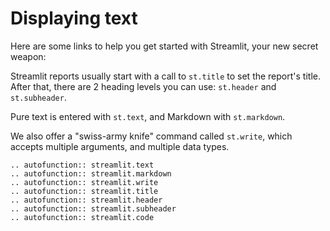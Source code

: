 # Displaying text

Here are some links to help you get started with Streamlit, your new secret
weapon:

Streamlit reports usually start with a call to `st.title` to set the
report's title. After that, there are 2 heading levels you can use:
`st.header` and `st.subheader`.

Pure text is entered with `st.text`, and Markdown with
`st.markdown`.

We also offer a "swiss-army knife" command called `st.write`, which accepts
multiple arguments, and multiple data types.

```eval_rst
.. autofunction:: streamlit.text
.. autofunction:: streamlit.markdown
.. autofunction:: streamlit.write
.. autofunction:: streamlit.title
.. autofunction:: streamlit.header
.. autofunction:: streamlit.subheader
.. autofunction:: streamlit.code
```
